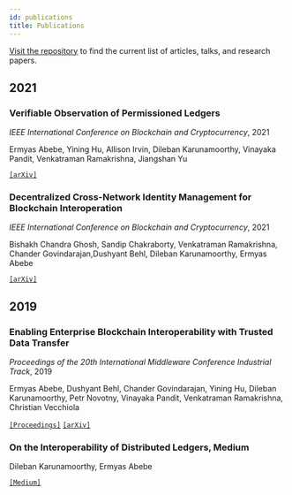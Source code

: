```yaml
---
id: publications
title: Publications
---
```


<!--
 Copyright IBM Corp. All Rights Reserved.

 SPDX-License-Identifier: CC-BY-4.0
 -->

[Visit the repository](https://github.com/hyperledger-cacti/cacti/blob/main/weaver/OVERVIEW.md#articles) to find the current list of articles, talks, and research papers.

## 2021

### Verifiable Observation of Permissioned Ledgers

*IEEE International Conference on Blockchain and Cryptocurrency*, 2021

Ermyas Abebe, Yining Hu, Allison Irvin, Dileban Karunamoorthy, Vinayaka Pandit, Venkatraman Ramakrishna, Jiangshan Yu

[`[arXiv]`](https://arxiv.org/abs/2012.07339)

### Decentralized Cross-Network Identity Management for Blockchain Interoperation

*IEEE International Conference on Blockchain and Cryptocurrency*, 2021

Bishakh Chandra Ghosh, Sandip Chakraborty, Venkatraman Ramakrishna, Chander Govindarajan,Dushyant Behl, Dileban Karunamoorthy, Ermyas Abebe

[`[arXiv]`](https://arxiv.org/abs/2104.03277)


## 2019

### Enabling Enterprise Blockchain Interoperability with Trusted Data Transfer

*Proceedings of the 20th International Middleware Conference Industrial Track*, 2019

Ermyas Abebe, Dushyant Behl, Chander Govindarajan, Yining Hu, Dileban Karunamoorthy, Petr Novotny, Vinayaka Pandit, Venkatraman Ramakrishna, Christian Vecchiola

[`[Proceedings]`](https://dl.acm.org/doi/abs/10.1145/3366626.3368129) [`[arXiv]`]( https://arxiv.org/abs/1911.01064)


### On the Interoperability of Distributed Ledgers, Medium

Dileban Karunamoorthy, Ermyas Abebe

[`[Medium]`](https://medium.com/thinkdecentralized/on-the-interoperability-of-distributed-ledgers-15f584b79808)
